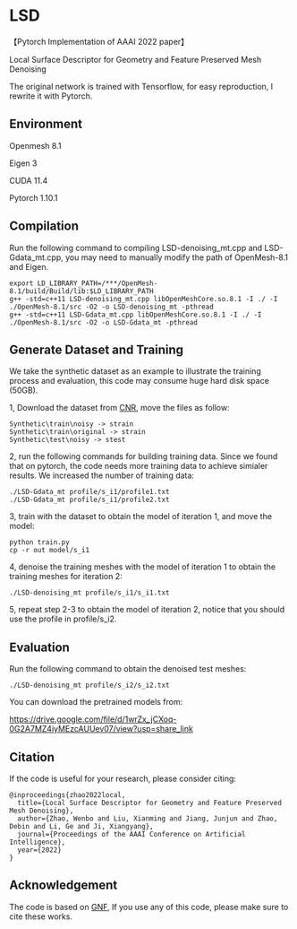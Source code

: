 # LSD

【Pytorch Implementation of AAAI 2022 paper】 

Local Surface Descriptor for Geometry and Feature Preserved Mesh Denoising

The original network is trained with Tensorflow, for easy reproduction, I rewrite it with Pytorch.

## Environment

Openmesh 8.1

Eigen 3

CUDA 11.4

Pytorch 1.10.1

## Compilation

Run the following command to compiling LSD-denoising_mt.cpp and LSD-Gdata_mt.cpp, you may need to manually modify the path of OpenMesh-8.1 and Eigen.

```
export LD_LIBRARY_PATH=/***/OpenMesh-8.1/build/Build/lib:$LD_LIBRARY_PATH
g++ -std=c++11 LSD-denoising_mt.cpp libOpenMeshCore.so.8.1 -I ./ -I ./OpenMesh-8.1/src -O2 -o LSD-denoising_mt -pthread
g++ -std=c++11 LSD-Gdata_mt.cpp libOpenMeshCore.so.8.1 -I ./ -I ./OpenMesh-8.1/src -O2 -o LSD-Gdata_mt -pthread
```

## Generate Dataset and Training 

We take the synthetic dataset as an example to illustrate the training process and evaluation, this code may consume huge hard disk space (50GB).

1, Download the dataset from [CNR](https://wang-ps.github.io/denoising.html), move the files as follow:

```
Synthetic\train\noisy -> strain
Synthetic\train\original -> strain
Synthetic\test\noisy -> stest
```

2, run the following commands for building training data. Since we found that on pytorch, the code needs more training data to achieve simialer results. We increased the number of training data:

```
./LSD-Gdata_mt profile/s_i1/profile1.txt
./LSD-Gdata_mt profile/s_i1/profile2.txt
```

3, train with the dataset to obtain the model of iteration 1, and move the model: 

```
python train.py
cp -r out model/s_i1
```

4,  denoise the training meshes with the model of iteration 1 to obtain the training meshes for iteration 2:

```
./LSD-denoising_mt profile/s_i1/s_i1.txt
```

5, repeat step 2-3 to obtain the model of iteration 2, notice that you should use the profile in profile/s_i2.

## Evaluation

Run the following command to obtain the denoised test meshes:
```
./LSD-denoising_mt profile/s_i2/s_i2.txt
```
You can download the pretrained models from:

https://drive.google.com/file/d/1wrZx_jCXoq-0G2A7MZ4iyMEzcAUUev07/view?usp=share_link

## Citation
If the code is useful for your research, please consider citing:
  
    @inproceedings{zhao2022local,
      title={Local Surface Descriptor for Geometry and Feature Preserved Mesh Denoising},
      author={Zhao, Wenbo and Liu, Xianming and Jiang, Junjun and Zhao, Debin and Li, Ge and Ji, Xiangyang},
      journal={Proceedings of the AAAI Conference on Artificial Intelligence}, 
      year={2022}
    }

## Acknowledgement
The code is based on [GNF](https://github.com/bldeng/GuidedDenoising), If you use any of this code, please make sure to cite these works.

